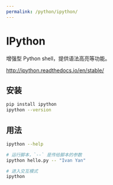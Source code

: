 ```yaml
---
permalink: /python/ipython/
---
```


# IPython

增强型 Python shell，提供语法高亮等功能。

<http://ipython.readthedocs.io/en/stable/>

## 安装

```sh
pip install ipython
ipython --version
```

## 用法

```sh
ipython --help

# 运行脚本，`--` 是传给脚本的参数
ipython hello.py -- "Ivan Yan"

# 进入交互模式
ipython
```
